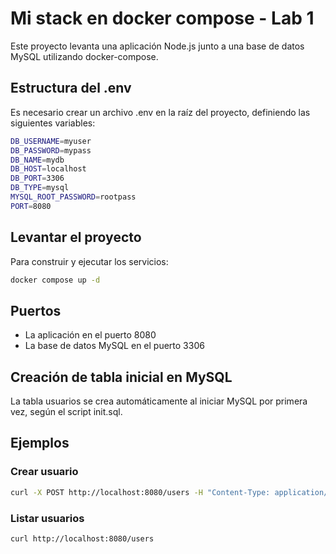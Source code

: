 # Mi stack en docker compose - Lab 1

Este proyecto levanta una aplicación Node.js junto a una base de datos MySQL utilizando docker-compose.  

## Estructura del .env
Es necesario crear un archivo .env en la raíz del proyecto, definiendo las siguientes variables:


```bash
DB_USERNAME=myuser
DB_PASSWORD=mypass
DB_NAME=mydb
DB_HOST=localhost
DB_PORT=3306
DB_TYPE=mysql
MYSQL_ROOT_PASSWORD=rootpass
PORT=8080
```

## Levantar el proyecto
Para construir y ejecutar los servicios:

```bash
docker compose up -d
```

## Puertos

- La aplicación en el puerto 8080
- La base de datos MySQL en el puerto 3306

## Creación de tabla inicial en MySQL

La tabla usuarios se crea automáticamente al iniciar MySQL por primera vez, según el script init.sql.

## Ejemplos

### Crear usuario
```bash
curl -X POST http://localhost:8080/users -H "Content-Type: application/json" -d '{"nombre":"Carlos López","edad":28}'
```

### Listar usuarios
```bash
curl http://localhost:8080/users
```

